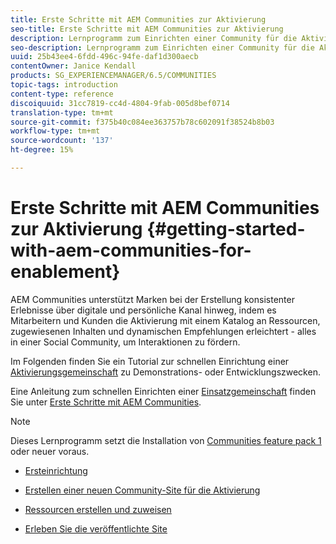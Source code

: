 ```yaml
---
title: Erste Schritte mit AEM Communities zur Aktivierung
seo-title: Erste Schritte mit AEM Communities zur Aktivierung
description: Lernprogramm zum Einrichten einer Community für die Aktivierung
seo-description: Lernprogramm zum Einrichten einer Community für die Aktivierung
uuid: 25b43ee4-6fdd-496c-94fe-daf1d300aecb
contentOwner: Janice Kendall
products: SG_EXPERIENCEMANAGER/6.5/COMMUNITIES
topic-tags: introduction
content-type: reference
discoiquuid: 31cc7819-cc4d-4804-9fab-005d8bef0714
translation-type: tm+mt
source-git-commit: f375b40c084ee363757b78c602091f38524b8b03
workflow-type: tm+mt
source-wordcount: '137'
ht-degree: 15%

---
```



# Erste Schritte mit AEM Communities zur Aktivierung {#getting-started-with-aem-communities-for-enablement}

AEM Communities unterstützt Marken bei der Erstellung konsistenter Erlebnisse über digitale und persönliche Kanal hinweg, indem es Mitarbeitern und Kunden die Aktivierung mit einem Katalog an Ressourcen, zugewiesenen Inhalten und dynamischen Empfehlungen erleichtert - alles in einer Social Community, um Interaktionen zu fördern.

Im Folgenden finden Sie ein Tutorial zur schnellen Einrichtung einer [Aktivierungsgemeinschaft](overview.md#enablement-community) zu Demonstrations- oder Entwicklungszwecken.

Eine Anleitung zum schnellen Einrichten einer [Einsatzgemeinschaft](overview.md#engagement-community) finden Sie unter [Erste Schritte mit AEM Communities](getting-started.md).

>[!NOTE]
>
>Dieses Lernprogramm setzt die Installation von [Communities feature pack 1](deploy-communities.md#latestfeaturepack) oder neuer voraus.

* [Ersteinrichtung](enablement-setup.md)

* [Erstellen einer neuen Community-Site für die Aktivierung](enablement-create-site.md)

* [Ressourcen erstellen und zuweisen](resource.md)

* [Erleben Sie die veröffentlichte Site](enablement-published-site.md)

